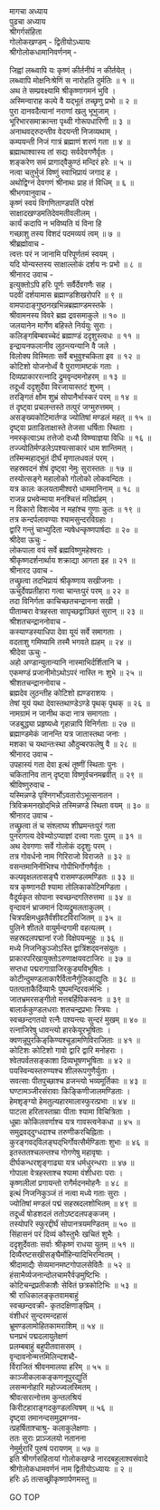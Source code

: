 मागचा अध्याय  
पुढचा अध्याय  
श्रीगर्गसंहिता  
गोलोकखण्डम् - द्वितीयोऽध्यायः  
श्रीगोलोकधामानिवर्णनम् -  
  
जिह्वां लब्ध्वापि यः कृष्णं कीर्तनीयं न कीर्तयेत् ।  
लब्ध्वापि मोक्षनिःश्रेणिं स नारोहति दुर्मतिः ॥ १ ॥  
अथ ते सम्प्रवक्ष्यामि श्रीकृष्णागमनं भुवि ।  
अस्मिन्वाराह कल्पे वै यद्‌भूतं तच्छृणु प्रभो ॥ २ ॥  
पुरा दानवदैत्यानां नराणां खलु भूभुजाम् ।  
भूरिभारसमाक्रान्ता पृथ्वी गोरूपधारिणी ॥ ३ ॥  
अनाथवद्‌रुदन्तीव वेदयन्ती निजव्यथाम् ।  
कम्पयन्ती निजं गात्रं ब्रह्माणं शरणं गता ॥ ४ ॥  
ब्रह्माथाश्वास्य तां सद्यः सर्वदेवगणैर्वृतः ।  
शङ्करेण समं प्रागाद्‌वैकुण्ठं मन्दिरं हरेः ॥ ५ ॥  
नत्वा चतुर्भुजं विष्णुं स्वाभिप्रायं जगाद ह ।  
अथोद्विग्नं देवगणं श्रीनाथः प्राह तं विधिम् ॥ ६ ॥  
श्रीभगवानुवाच -  
कृष्णं स्वयं विगणिताण्डपतिं परेशं  
     साक्षादखण्डमतिदेवमतीवलीलम् ।  
कार्यं कदापि न भविष्यति यं विना हि  
     गच्छाशु तस्य विशदं पदमव्ययं त्वम् ॥ ७ ॥  
श्रीब्रह्मोवाच -  
त्वत्तः परं न जानामि परिपूर्णतमं स्वयम् ।  
यदि योन्यस्तस्य साक्षाल्लोकं दर्शय नः प्रभो ॥ ८ ॥  
श्रीनारद उवाच -  
इत्युक्तोऽपि हरिः पूर्णः सर्वैर्देवगणैः सह ।  
पदवीं दर्शयामास ब्रह्माण्डशिखरोपरि ॥ ९ ॥  
वामपादाङ्गुष्ठनखभिन्नब्रह्माण्डमस्तके ।  
श्रीवामनस्य विवरे ब्रह्म द्रवसमाकुले ॥ १० ॥  
जलयानेन मार्गेण बहिस्ते निर्ययुः सुराः ।  
कलिङ्गबिम्बवच्चेदं ब्रह्माण्डं ददृशुस्त्वधः ॥ ११ ॥  
इन्द्रायनफलानीव लुठन्त्यन्यानि वै जले ।  
विलोक्य विस्मिताः सर्वे बभुवुश्चकिता इव ॥ १२ ॥  
कोटिशो योजनोर्ध्वं वै पुराणामष्टकं गताः ।  
दिव्यप्राकाररत्नादि द्रुमवृन्दमनोहरम् ॥ १३ ॥  
तदूर्ध्वं ददृशुर्देवा विरजायास्तटं शुभम् ।  
तरङ्गितं क्षौम शुभ्रं सोपानैर्भास्करं परम् ॥ १४ ॥  
तं दृष्ट्वा प्रचलन्तस्ते तत्पुरं जग्मुरुत्तमम् ।  
असङ्ख्यकोटिमार्तण्ड ज्योतिषां मण्डलं महत् ॥ १५ ॥  
दृष्ट्वा प्रताडिताक्षास्ते तेजसा धर्षिताः स्थिताः ।  
नमस्कृत्वाऽथ तत्तेजो दध्यौ विष्ण्वाज्ञया विधिः ॥ १६ ॥  
तज्ज्योतिर्मण्डलेऽपश्यत्साकारं धाम शान्तिमत् ।  
तस्मिन्महाद्‌भुतं दीर्घं मृणालधवलं परम् ।  
सहस्रवदनं शेषं दृष्ट्वा नेमुः सुरास्ततः ॥ १७ ॥  
तस्योत्सङ्गे महालोको गोलोको लोकवन्दितः ।  
यत्र कालः कलयतामीश्वरो धाममानिनाम् ॥ १८ ॥  
राजन्न प्रभवेन्माया मनश्चित्तं मतिर्ह्यहम् ।  
न विकारो विशत्येव न महांश्च गुणाः कुतः ॥ १९ ॥  
तत्र कन्दर्पलावण्याः श्यामसुन्दरविग्रहाः ।  
द्वारि गन्तुं चाभ्युदिता न्यषेधन्कृष्णपार्षदाः ॥ २० ॥  
श्रीदेवा ऊचुः -  
लोकपाला वयं सर्वे ब्रह्मविष्णुमहेश्वराः ।  
श्रीकृष्णदर्शनार्थाय शक्राद्या आगता इह ॥ २१ ॥  
श्रीनारद उवाच -  
तच्छ्रुत्वा तदभिप्रायं श्रीकृष्णाय सखीजनाः ।  
ऊचुर्देवप्रतीहारा गत्वा चान्तःपुरं परम् ॥ २२ ॥  
तदा विनिर्गता काचिच्छतचन्द्रानना सखी ।  
पीताम्बरा वेत्रहस्ता सापृच्छद्वाञ्छितं सुरान् ॥ २३ ॥  
श्रीशतचन्द्राननोवाच -  
कस्याण्डस्याधिपा देवा यूयं सर्वे समागताः ।  
वदताशु गमिष्यामि तस्मै भगवते ह्यहम् ॥ २४ ॥  
श्रीदेवा ऊचुः -  
अहो अण्डान्युतान्यानि नास्माभिर्दर्शितानि च ।  
एकमण्डं प्रजानीमोऽथोऽपरं नास्ति नः शुभे ॥ २५ ॥  
श्रीशतचन्द्राननोवाच -  
ब्रह्मदेव लुठन्तीह कोटिशो ह्यण्डराशयः ।  
तेषां यूयं यथा देवास्तथाण्डेऽण्डे पृथक् पृथक् ॥ २६ ॥  
नामग्रामं न जानीथ कदा नात्र समागताः ।  
जडबुद्ध्या प्रहृष्यध्वे गृहान्नापि विनिर्गताः ॥ २७ ॥  
ब्रह्माण्डमेकं जानन्ति यत्र जातास्तथा जनाः ।  
मशका च यथान्तःस्था औदुम्बरफलेषु वै ॥ २८ ॥  
श्रीनारद उवाच -  
उपहास्यं गता देवा इत्थं तूष्णीं स्थिताः पुनः ।  
चकितानिव तान् दृष्ट्वा विष्णुर्वचनमब्रवीत् ॥ २९ ॥  
श्रीविष्णुरुवाच -  
यस्मिन्नण्डे पृश्निगर्भोऽवतारोऽभूत्सनातन ।  
त्रिविक्रमनखोद्‌भिन्ने तस्मिन्नण्डे स्थिता वयम् ॥ ३० ॥  
श्रीनारद उवाच -  
तच्छ्रुत्वा तं च संश्लाघ्य शीघ्रमन्तःपुरं गता  
पुनरागत्य देवेभ्योऽप्याज्ञां दत्त्वा गताः पुरम् ॥ ३१ ॥  
अथ देवगणाः सर्वे गोलोकं ददृशुः परम् ।  
तत्र गोवर्धनो नाम गिरिराजो विराजते ॥ ३२ ॥  
वसन्तमानिनीभिश्च गोपीभिर्गोगणैर्वृतः ।  
कल्पवृक्षलतासङ्घै रासमण्डलमण्डितः ॥ ३३ ॥  
यत्र कृष्णानदी श्यामा तोलिकाकोटिमण्डिता ।  
वैदूर्यकृत सोपाना स्वच्छन्दगतिरुत्तमा ॥ ३४ ॥  
वृन्दावनं भ्राजमानं दिव्यद्रुमलताकुलम् ।  
चित्रपक्षिमधुव्रतैर्वंशीवटविराजितम् ॥ ३५ ॥  
पुलिने शीतले वायुर्मन्दगामी वहत्यलम् ।  
सहस्रदलपद्मानां रजो विक्षेपयन्मुहुः ॥ ३६ ॥  
मध्ये निजनिकुञ्जोऽस्ति द्वात्रिंशद्‌वनसंयुतः ।  
प्राकारपरिखायुक्तोऽरुणाक्षयवटाजिरः ॥ ३७ ॥  
सप्तधा पद्मरागाग्राजिरकुड्यविभूषितः ।  
कोटीन्दुमण्डलाकारैर्वितानैर्गुलिकाद्युतिः ॥ ३८ ॥  
पतत्पताकैर्दिव्याभैः पुष्पमन्दिरवर्त्मभिः ।  
जातभ्रमरसङ्गीतो मत्तबर्हिपिकस्वनः ॥ ३९ ॥  
बालार्ककुण्डलधराः शतचन्द्रप्रभाः स्त्रियः ।  
स्वच्छन्दगतयो रत्नैः पश्यन्त्यः सुन्दरं मुखम् ॥ ४० ॥  
रत्नाजिरेषु धावन्त्यो हारकेयूरभूषिताः ।  
क्वणन्नूपुरकिङ्‌किण्यश्चूडामणिविराजिताः ॥ ४१ ॥  
कोटिशः कोटिशो गावो द्वारि द्वारि मनोहराः ।  
श्वेतपर्वतसङ्काशा दिव्यभूषणभूषिताः ॥ ४२ ॥  
पयस्विन्यस्तरुण्यश्च शीलरूपगुणैर्युताः ।  
सवत्साः पीतपुच्छाश्च व्रजन्त्यो भव्यमूर्तिकाः ॥ ४३ ॥  
घण्टामञ्जीरसंरावाः किङ्किणीजालमण्डिताः ।  
हेमशृङ्ग्यो हेमतुल्यहारमालास्फुरत्प्रभाः ॥ ४४ ॥  
पाटला हरितास्ताम्राः पीताः श्यामा विचित्रिताः ।  
धूम्राः कोकिलवर्णाश्च यत्र गावस्त्वनेकधा ॥ ४५ ॥  
समुद्रवद्‌दुग्धदाश्च तरुणीकरचिह्निताः ।  
कुरङ्गवद्‌विलङ्घद्‌भिर्गोवत्सैर्मण्डिताः शुभाः ॥ ४६ ॥  
इतस्ततश्चलन्तश्च गोगणेषु महावृषाः ।  
दीर्घकन्धरशृङ्‌गाढ्या यत्र धर्मधुरन्धराः ॥ ४७ ॥  
गोपाला वेत्रहस्ताश्च श्यामा वंशीधराः पराः ।  
कृष्णलीलां प्रगायन्तो रागैर्मदनमोहनैः ॥ ४८ ॥  
इत्थं निजनिकुञ्जं तं नत्वा मध्ये गताः सुराः ।  
ज्योतिषां मण्डलं पद्मं सहस्रदलशोभितम् ॥ ४९ ॥  
तदूर्ध्वं षोडशदलं ततोऽष्टदलपङ्कजम् ।  
तस्योपरि स्फुरद्दीर्घं सोपानत्रयमण्डितम् ॥ ५० ॥  
सिंहासनं परं दिव्यं कौस्तुभैः खचितं शुभैः ।  
ददृशुर्देवताः सर्वाः श्रीकृष्णं राधया युतम् ॥ ५१ ॥  
दिव्यैरष्टसखीसङ्घैर्मोहिन्यादिभिरन्वितम् ।  
श्रीदामाद्यैः सेव्यमानमष्टगोपालसेवितैः ॥ ५२ ॥  
हंसाभैर्व्यजनान्दोलचामरैर्वज्रमुष्टिभिः ।  
कोटिचन्द्रप्रतीकाशैः सेवितं छत्रकोटिभिः ॥ ५३ ॥  
श्री राधिकालङ्कृतवामबाहुं  
     स्वच्छन्दवक्री- कृतदक्षिणाङ्‌घ्रिम् ।  
वंशीधरं सुन्दरमन्दहासं  
     भ्रूमण्डलामोहितकामराशिम् ॥ ५४ ॥  
घनप्रभं पद्मदलायुतेक्षणं  
     प्रलम्बबाहुं बहुपीतवाससम् ।  
वृन्दावनोन्मत्तमिलिन्दशब्दै-  
     र्विराजितं श्रीवनमालया हरिम् ॥ ५५ ॥  
काञ्जीकलाकङ्कणनूपुरद्युतिं  
     लसन्मनोहारि महोज्ज्वलस्मितम् ।  
श्रीवत्सरत्नोत्तम कुन्तलश्रियं  
     किरीटहाराङ्गदकुण्डलत्विषम् ॥ ५६ ॥  
दृष्ट्वा तमानन्दसमुद्रमग्नव-  
     त्प्रहर्षिताश्चाश्रु- कलाकुलेक्षणाः ।  
ततः सुराः प्राञ्जलयो नतानना  
     नेमुर्मुरारिं पुरुषं परायणम् ॥ ५७ ॥  
इति श्रीगर्गसंहितायां गोलोकखण्डे नारदबहुलाश्वसंवादे  
श्रीगोलोकधामवर्णनं नाम द्वितीयोऽध्यायः ॥ २ ॥  
हरिः ॐ तत्सच्छ्रीकृष्णार्पणमस्तु ॥  
  
GO TOP
